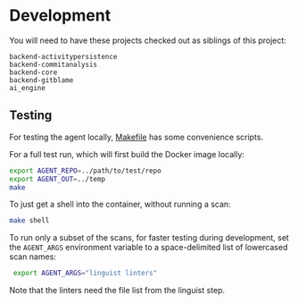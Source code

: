 # Development

You will need to have these projects checked out as siblings of this project:
```
backend-activitypersistence
backend-commitanalysis
backend-core
backend-gitblame
ai_engine
```

## Testing

For testing the agent locally, [Makefile](./Makefile) has some convenience scripts.

For a full test run, which will first build the Docker image locally:

```sh
export AGENT_REPO=../path/to/test/repo
export AGENT_OUT=../temp
make
```

To just get a shell into the container, without running a scan:

```sh
make shell
```

To run only a subset of the scans, for faster testing during development, set
the `AGENT_ARGS` environment variable to a space-delimited list of lowercased
scan names:

```sh
 export AGENT_ARGS="linguist linters"
```

Note that the linters need the file list from the linguist step.
